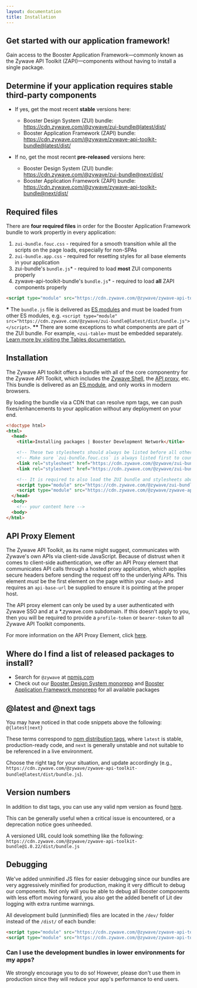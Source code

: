 ```yaml
---
layout: documentation
title: Installation
---
```

## Get started with our application framework!

Gain access to the Booster Application Framework—commonly known as the Zywave API Toolkit (ZAPI)—components without having to install a single package.

<docs-spacer></docs-spacer>

## Determine if your application requires stable third-party components

* If yes, get the most recent **stable** versions here:

  * Booster Design System (ZUI) bundle: <https://cdn.zywave.com/@zywave/zui-bundle@latest/dist/>
  * Booster Application Framework (ZAPI) bundle: <https://cdn.zywave.com/@zywave/zywave-api-toolkit-bundle@latest/dist/>
* If no, get the most recent **pre-released** versions here:

  * Booster Design System (ZUI) bundle: <https://cdn.zywave.com/@zywave/zui-bundle@next/dist/>
  * Booster Application Framework (ZAPI) bundle: <https://cdn.zywave.com/@zywave/zywave-api-toolkit-bundle@next/dist/>

<docs-spacer></docs-spacer>

## Required files

There are **four required files** in order for the Booster Application Framework bundle to work propertly in every application:

1. `zui-bundle.fouc.css` - required for a smooth transition while all the scripts on the page loads, especially for non-SPAs
2. `zui-bundle.app.css` - required for resetting styles for all base elements in your application
3. zui-bundle's `bundle.js`* - required to load **most** ZUI components properly
4. zywave-api-toolkit-bundle's `bundle.js`* - required to load **all** ZAPI components properly

```html
<script type="module" src="https://cdn.zywave.com/@zywave/zywave-api-toolkit-bundle@latest/dist/bundle.js"></script>
```

<docs-spacer size="small"></docs-spacer>

<docs-note><strong>*</strong> The `bundle.js` file is delivered as [ES modules](https://developer.mozilla.org/en-US/docs/Web/JavaScript/Guide/Modules) and must be loaded from other ES modules, e.g. `<script type="module" src="https://cdn.zywave.com/@zywave/zui-bundle@latest/dist/bundle.js"></script>`.
<strong>\*\*</strong> There are some exceptions to what components are part of the ZUI bundle. For example, `<zui-table>` must be embedded separately. [Learn more by visiting the Tables documentation.](/design-system/components/tables/)</docs-note>

<docs-spacer></docs-spacer>

## Installation

The Zywave API toolkit offers a bundle with all of the core componentry for the Zywave API Toolkit, which includes the [Zywave Shell](/application-framework/components/shell/), the [API proxy](/application-framework/components/api-proxy/), etc. This bundle is delivered as an [ES module](https://developer.mozilla.org/en-US/docs/Web/JavaScript/Guide/Modules), and only works in modern browsers.

By loading the bundle via a CDN that can resolve npm tags, we can push fixes/enhancements to your application without any deployment on your end. 

```html
<!doctype html>
<html>
  <head>
    <title>Installing packages | Booster Development Network</title>

    <!-- These two stylesheets should always be listed before all other application styles -->
    <!-- Make sure `zui-bundle.fouc.css` is always listed first to counter FOUC -->
    <link rel="stylesheet" href="https://cdn.zywave.com/@zywave/zui-bundle@latest/dist/css/zui-bundle.fouc.css" />
    <link rel="stylesheet" href="https://cdn.zywave.com/@zywave/zui-bundle@latest/dist/css/zui-bundle.app.css" />

    <!-- It is required to also load the ZUI bundle and stylesheets above, especially for Zywave Shell usage -->
    <script type="module" src="https://cdn.zywave.com/@zywave/zui-bundle@latest/dist/bundle.js"></script>
    <script type="module" src="https://cdn.zywave.com/@zywave/zywave-api-toolkit-bundle@latest/dist/bundle.js"></script>
  </head>
  <body>
    <!-- your content here -->
  <body>
</html>
```

<docs-spacer></docs-spacer>

## API Proxy Element

The Zywave API Toolkit, as its name might suggest, communicates with Zywave's own APIs via client-side JavaScript. Because of distrust when it comes to client-side authentication, we offer an API Proxy element that communicates API calls through a hosted proxy application, which applies secure headers before sending the request off to the underlying APIs. This element *must* be the first element on the page within your `<body>` and requires an `api-base-url` be supplied to ensure it is pointing at the proper host.

<docs-spacer size="small"></docs-spacer>

<docs-note>The API proxy element can only be used by a user authenticated with Zywave SSO and at a *.zywave.com subdomain. If this doesn't apply to you, then you will be required to provide a `profile-token` or `bearer-token` to all Zywave API Toolkit components. </docs-note>

<docs-spacer size="small"></docs-spacer>

For more information on the API Proxy Element, click [here](/application-framework/components/api-proxy/).

<docs-spacer></docs-spacer>

## Where do I find a list of released packages to install?

* Search for `@zywave` at [npmjs.com](https://www.npmjs.com/search?q=%40zywave)
* Check out our [Booster Design System monorepo](https://gitlab.com/zywave/devkit/web-sdk/zui) and [Booster Application Framework monorepo](https://gitlab.com/zywave/devkit/web-sdk/zywave-api-toolkit) for all available packages

<docs-spacer></docs-spacer>

## @latest and @next tags

You may have noticed in that code snippets above the following:\
`@{latest|next}`  

These terms correspond to [npm distribution tags](https://docs.npmjs.com/cli/v7/commands/npm-dist-tag), where `latest` is stable, production-ready code, and `next` is generally unstable and not suitable to be referenced in a live environment.

Choose the right tag for your situation, and update accordingly (e.g., `https://cdn.zywave.com/@zywave/zywave-api-toolkit-bundle@latest/dist/bundle.js`).

<docs-spacer></docs-spacer>

## Version numbers

In addition to dist tags, you can use any valid npm version as found [here](https://www.npmjs.com/package/@zywave/zywave-api-toolkit-bundle).

This can be generally useful when a critical issue is encountered, or a deprecation notice goes unheeded.

A versioned URL could look something like the following:\
`https://cdn.zywave.com/@zywave/zywave-api-toolkit-bundle@1.0.22/dist/bundle.js`

<docs-spacer></docs-spacer>

## Debugging

We've added unminified JS files for easier debugging since our bundles are very aggressively minified for production, making it very difficult to debug our components. Not only will you be able to debug all Booster components with less effort moving forward, you also get the added benefit of Lit dev logging with extra runtime warnings.

All development build (unminified) files are located in the `/dev/` folder instead of the `/dist/` of each bundle:

```html
<script type="module" src="https://cdn.zywave.com/@zywave/zywave-api-toolkit-bundle@latest/dev/bundle.js"></script>
<script type="module" src="https://cdn.zywave.com/@zywave/zywave-api-toolkit-bundle@latest/dev/components/api-proxy.js"></script>
```

<docs-spacer size="small"></docs-spacer>

### Can I use the development bundles in lower environments for my apps?

We strongly encourage you to do so! However, please don't use them in production since they will reduce your app's performance to end users.